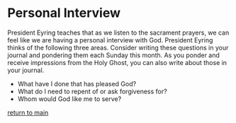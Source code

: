 # Personal Interview
President Eyring teaches that as we listen to the sacrament prayers, we can feel like we are having a personal interview with God. President Eyring thinks of the following three areas. Consider writing these questions in your journal and pondering them each Sunday this month. As you ponder and receive impressions from the Holy Ghost, you can also write about those in your journal.
+ What have I done that has pleased God?
+ What do I need to repent of or ask forgiveness for?
+ Whom would God like me to serve?

[return to main](https://github.com/fataha801/wording/blob/main/README.md)
